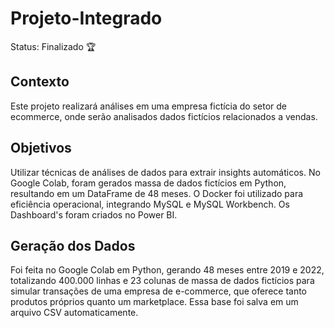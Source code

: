 # Projeto-Integrado

Status: Finalizado 🏆

## Contexto

Este projeto realizará análises em uma empresa fictícia do setor de ecommerce, onde serão
analisados dados fictícios relacionados a vendas. 

## Objetivos
Utilizar técnicas de análises de dados para extrair
insights automáticos.
No Google Colab, foram gerados massa de dados
fictícios em Python, resultando em um DataFrame de 48 meses. O
Docker foi utilizado para eficiência operacional, integrando MySQL e MySQL
Workbench. Os Dashboard's foram criados no Power BI. 

## Geração dos Dados

Foi feita no Google Colab em Python, gerando 48 meses entre 2019 e 2022, totalizando 400.000
linhas e 23 colunas de massa de dados fictícios para simular transações de uma
empresa de e-commerce, que oferece tanto produtos próprios
quanto um marketplace. Essa base foi salva em um arquivo CSV automaticamente.



